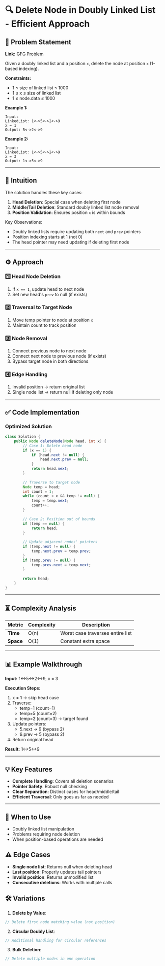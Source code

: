 # 🔍 Delete Node in Doubly Linked List - Efficient Approach

## 📜 Problem Statement
**Link:** [GFG Problem](https://www.geeksforgeeks.org/problems/delete-node-in-doubly-linked-list/1)

Given a doubly linked list and a position `x`, delete the node at position `x` (1-based indexing).

**Constraints:**
- 1 ≤ size of linked list ≤ 1000
- 1 ≤ x ≤ size of linked list
- 1 ≤ node.data ≤ 1000

**Example 1:**
```text
Input: 
LinkedList: 1<->5<->2<->9  
x = 1
Output: 5<->2<->9
```

**Example 2:**
```text
Input:
LinkedList: 1<->5<->2<->9  
x = 3
Output: 1<->5<->9
```

---

## 🧠 Intuition
The solution handles these key cases:
1. **Head Deletion**: Special case when deleting first node
2. **Middle/Tail Deletion**: Standard doubly linked list node removal
3. **Position Validation**: Ensures position `x` is within bounds

Key Observations:
- Doubly linked lists require updating both `next` and `prev` pointers
- Position indexing starts at 1 (not 0)
- The head pointer may need updating if deleting first node

---

## ⚙️ Approach
### **1️⃣ Head Node Deletion**
1. If `x == 1`, update head to next node
2. Set new head's `prev` to null (if exists)

### **2️⃣ Traversal to Target Node**
1. Move temp pointer to node at position `x`
2. Maintain count to track position

### **3️⃣ Node Removal**
1. Connect previous node to next node
2. Connect next node to previous node (if exists)
3. Bypass target node in both directions

### **4️⃣ Edge Handling**
1. Invalid position → return original list
2. Single node list → return null if deleting only node

---

## ✅ Code Implementation

### Optimized Solution
```java
class Solution {
    public Node deleteNode(Node head, int x) {
        // Case 1: Delete head node
        if (x == 1) {
            if (head.next != null) {
                head.next.prev = null;
            }
            return head.next;
        }
        
        // Traverse to target node
        Node temp = head;
        int count = 1;
        while (count < x && temp != null) {
            temp = temp.next;
            count++;
        }
        
        // Case 2: Position out of bounds
        if (temp == null) {
            return head;
        }
        
        // Update adjacent nodes' pointers
        if (temp.next != null) {
            temp.next.prev = temp.prev;
        }
        if (temp.prev != null) {
            temp.prev.next = temp.next;
        }
        
        return head;
    }
}
```
---

## ⏳ Complexity Analysis
| Metric          | Complexity | Description |
|-----------------|------------|-------------|
| **Time**        | O(n)       | Worst case traverses entire list |
| **Space**       | O(1)       | Constant extra space |

---

## 📊 Example Walkthrough

**Input:** 1<->5<->2<->9, x = 3

**Execution Steps:**
1. x ≠ 1 → skip head case
2. Traverse:
   - temp=1 (count=1)
   - temp=5 (count=2)
   - temp=2 (count=3) → target found
3. Update pointers:
   - 5.next → 9 (bypass 2)
   - 9.prev → 5 (bypass 2)
4. Return original head

**Result:** 1<->5<->9

---

## 💡 Key Features
- **Complete Handling**: Covers all deletion scenarios
- **Pointer Safety**: Robust null checking
- **Clear Separation**: Distinct cases for head/middle/tail
- **Efficient Traversal**: Only goes as far as needed

---

## 🚀 When to Use
- Doubly linked list manipulation
- Problems requiring node deletion
- When position-based operations are needed

## ⚠️ Edge Cases
- **Single node list**: Returns null when deleting head
- **Last position**: Properly updates tail pointers
- **Invalid position**: Returns unmodified list
- **Consecutive deletions**: Works with multiple calls

## 🛠 Variations
1. **Delete by Value**:
```java
// Delete first node matching value (not position)
```

2. **Circular Doubly List**:
```java
// Additional handling for circular references
```

3. **Bulk Deletion**:
```java
// Delete multiple nodes in one operation
```